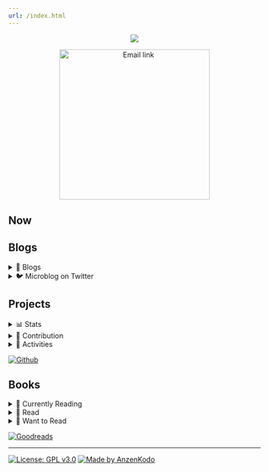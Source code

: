 ```yaml
---
url: /index.html
---
```


<div align="center">
  
  [<img src="https://raw.githubusercontent.com/AnzenKodo/assests/main/my/banner/Banner.webp">](https://github.com/AnzenKodo/AnzenKodo)
  
  <a href="mailto:AnzenKodo@altmails.com">
    <img width="300em" alt="Email link" src="https://img.shields.io/badge/-AnzenKodo@altmails.com-f99b39?style=for-the-badge&logo=gmail&color=ea4335&logoColor=fff">
  </a>
</div>

## Now

## Blogs

<details>
  <summary>📝 Blogs</summary>

<!-- BLOG:START -->
- [Hello Post](https://ionote.vercel.app/Hello%20Post.html)
- [This is my first post](https://ionote.vercel.app/This-is-my-first-post.html)
- [This is something](https://ionote.vercel.app/This-is-something.html)
<!-- BLOG:END --> 

[See More](https://ionote.vercel.app) or Subsribe to
  [![RSS](https://img.shields.io/badge/-RSS-f99b39?style=for-the-badge&logo=rss&color=f99b39&logoColor=fff)](https://ionote.vercel.app/feed.xml)

</details>

<details>
  <summary>🐦 Microblog on Twitter</summary>
  
  [![github-readme-twitter](https://github-readme-twitter.gazf.vercel.app/api?id=Anzenkodo&layout=wide)](https://twitter.com/AnzenKodo)
  
  [![Twitter](https://img.shields.io/badge/-@Anzenkodo-2C3E50?style=for-the-badge&logo=twitter&color=1da1f2&logoColor=fff)](https://twitter.com/AnzenKodo)

</details>

## Projects

<details>
  <summary>📊 Stats</summary>

<img src="https://github-readme-stats.vercel.app/api/top-langs/?username=AnzenKodo&bg_color=00000000&hide_border=true&text_color=0583F2&title_color=F20544&langs_count=10" align="left">

![Github Stats](https://github-readme-stats.vercel.app/api?username=AnzenKodo&show_icons=true&bg_color=00000000&hide_border=true&text_color=0583F2&title_color=F20544&include_all_commits=true&count_private=true)
[![GitHub Streak](https://github-readme-streak-stats.herokuapp.com?user=AnzenKodo&hide_border=true&date_format=j%2Fn%5B%2FY%5D&background=00000000&ring=F20544&fire=F20544&currStreakNum=0583F2&sideNums=0583F2&currStreakLabel=0583F2&sideLabels=0583F2&stroke=F20544&dates=0583F2)](https://github-readme-streak-stats.herokuapp.com/demo/?user=AnzenKodo&theme=default&hide_border=true&date_format=j%2Fn%5B%2FY%5D&properties=border&background=%2300000000&ring=%23F20544FF&fire=%23F20544FF&currStreakNum=%230583F2FF&sideNums=%230583F2FF&currStreakLabel=%230583F2&sideLabels=%230583F2&stroke=%23F20544&dates=%230583F2)

</details>

<details>
  <summary>🤝 Contribution</summary>

![trophy](https://github-profile-trophy.vercel.app/?username=AnzenKodo&no-bg=true&no-frame=true&theme=nord&column=10)
![Tesura's github activity graph](https://activity-graph.herokuapp.com/graph?username=AnzenKodo&bg_color=000000000&color=0583F2&line=f20544&point=0583F2&area_color=0583F2&hide_border=true&area=true)

</details>

<details>
  <summary>🔨 Activities</summary>

<!--START_SECTION:activity-->
1. ❗️ Closed issue [#7](https://github.com/ArnaudValensi/ArnaudValensi.github.io/issues/7) in [ArnaudValensi/ArnaudValensi.github.io](https://github.com/ArnaudValensi/ArnaudValensi.github.io)
2. ❗️ Closed issue [#148548](https://github.com/NixOS/nixpkgs/issues/148548) in [NixOS/nixpkgs](https://github.com/NixOS/nixpkgs)
3. ❌ Closed PR [#1](https://github.com/AnzenKodo/rss/pull/1) in [AnzenKodo/rss](https://github.com/AnzenKodo/rss)
<!--END_SECTION:activity-->

</details>

[![Github](https://img.shields.io/badge/-@Anzenkodo-2C3E50?style=for-the-badge&logo=github&color=161b22&logoColor=fff)](https://twitter.com/AnzenKodo)

## Books

<details>
  <summary>📖 Currently Reading</summary>

<!-- GOODREADS_READING:START -->
- [無職転生　～異世界行ったら本気だす～ 5 &lpar;Mushoku Tensei, #5&rpar;](https://www.goodreads.com/review/show/4687790214?utm_medium=api&utm_source=rss)
<!-- GOODREADS_READING:END -->

</details>

<details>
  <summary>📕 Read</summary>

<!-- GOODREADS_READ:START -->
- [無職転生 ～異世界行ったら本気だす～ 4 &lpar;Mushoku Tensei, #4&rpar;](https://www.goodreads.com/review/show/4678512623?utm_medium=api&utm_source=rss)
- [Mushoku Tensei: Jobless Reincarnation &lpar;Light Novel&rpar; Vol. 3](https://www.goodreads.com/review/show/4678512308?utm_medium=api&utm_source=rss)
- [A Thousand Brains: A New Theory of Intelligence](https://www.goodreads.com/review/show/4495154266?utm_medium=api&utm_source=rss)
- [JavaScript Everywhere: Building Cross-Platform Applications with Graphql, React, React Native, and Electron](https://www.goodreads.com/review/show/4268755800?utm_medium=api&utm_source=rss)
- [The Pragmatic Programmer: Your Journey to Mastery](https://www.goodreads.com/review/show/4267206382?utm_medium=api&utm_source=rss)
- [The Ride of a Lifetime: Lessons Learned from 15 Years as CEO of the Walt Disney Company](https://www.goodreads.com/review/show/4264443930?utm_medium=api&utm_source=rss)
- [Hell Yeah or No: what&#39;s worth doing](https://www.goodreads.com/review/show/4264442979?utm_medium=api&utm_source=rss)
- [Keep Going: 10 Ways to Stay Creative in Good Times and Bad](https://www.goodreads.com/review/show/4264442051?utm_medium=api&utm_source=rss)
- [Show Your Work!: 10 Ways to Share Your Creativity and Get Discovered](https://www.goodreads.com/review/show/4264441879?utm_medium=api&utm_source=rss)
- [Steal Like an Artist: 10 Things Nobody Told You about Being Creative](https://www.goodreads.com/review/show/4264442228?utm_medium=api&utm_source=rss)
<!-- GOODREADS_READ:END -->
  [See More](read.md)

</details>

<details>
  <summary>📗 Want to Read</summary>

<!-- GOODREADS_LATER:START -->
- [Mushoku Tensei: Roxy Gets Serious Vol. 1](https://www.goodreads.com/review/show/4696942342?utm_medium=api&utm_source=rss)
- [無職転生　～異世界行ったら本気だす～ 6 &lpar;Mushoku Tensei, #6&rpar;](https://www.goodreads.com/review/show/4696933969?utm_medium=api&utm_source=rss)
- [Attack on Titan: Before the Fall, Vol. 1 &lpar;Attack on Titan: Before the Fall Manga, #1&rpar;](https://www.goodreads.com/review/show/4696667206?utm_medium=api&utm_source=rss)
- [Project Hail Mary](https://www.goodreads.com/review/show/4687794069?utm_medium=api&utm_source=rss)
- [Will](https://www.goodreads.com/review/show/4414728022?utm_medium=api&utm_source=rss)
- [Animal Farm](https://www.goodreads.com/review/show/4662800671?utm_medium=api&utm_source=rss)
- [1984](https://www.goodreads.com/review/show/4662800623?utm_medium=api&utm_source=rss)
- [Breath: The New Science of a Lost Art](https://www.goodreads.com/review/show/4662790350?utm_medium=api&utm_source=rss)
- [An Elegant Defense: The Extraordinary New Science of the Immune System: A Tale in Four Lives](https://www.goodreads.com/review/show/4557717062?utm_medium=api&utm_source=rss)
- [Behave: The Biology of Humans at Our Best and Worst](https://www.goodreads.com/review/show/4525055942?utm_medium=api&utm_source=rss)
<!-- GOODREADS_LATER:END -->
  [See More](later.md)

</details>

[![Goodreads](https://img.shields.io/badge/-@AnzenKodo-2C3E50?style=for-the-badge&logo=goodreads&color=ece9d4&logoColor=814910)](https://www.goodreads.com/AnzenKodo)

---

[![License: GPL v3.0](https://img.shields.io/badge/-GPL%20v3.0-2C3E50?style=for-the-badge&label=license&color=bd0000&labelColor=000&logoColor=814910)](LICENSE)
[![Made by AnzenKodo](https://img.shields.io/badge/-@AnzenKodo-2C3E50?style=for-the-badge&label=Made%20%20by&color=f20544&labelColor=170327&logoColor=814910)](https://AnzenKodo.github.io/AnzenKodo)
